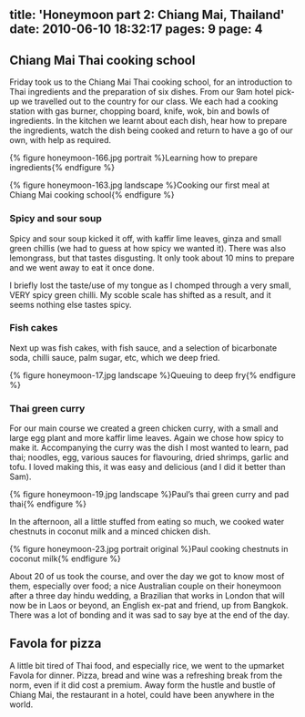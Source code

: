 title: 'Honeymoon part 2: Chiang Mai, Thailand'
date: 2010-06-10 18:32:17
pages: 9
page: 4
---

## Chiang Mai Thai cooking school

Friday took us to the Chiang Mai Thai cooking school, for an introduction to Thai ingredients and the preparation of six dishes. From our 9am hotel pick-up we travelled out to the country for our class. We each had a cooking station with gas burner, chopping board, knife, wok, bin and bowls of ingredients. In the kitchen we learnt about each dish, hear how to prepare the ingredients, watch the dish being cooked and return to have a go of our own, with help as required.

{% figure honeymoon-166.jpg portrait %}Learning how to prepare ingredients{% endfigure %}

{% figure honeymoon-163.jpg landscape %}Cooking our first meal at Chiang Mai cooking school{% endfigure %}

### Spicy and sour soup

Spicy and sour soup kicked it off, with kaffir lime leaves, ginza and small green chillis (we had to guess at how spicy we wanted it). There was also lemongrass, but that tastes disgusting. It only took about 10 mins to prepare and we went away to eat it once done.

I briefly lost the taste/use of my tongue as I chomped through a very small, VERY spicy green chilli. My scoble scale has shifted as a result, and it seems nothing else tastes spicy.

### Fish cakes

Next up was fish cakes, with fish sauce, and a selection of bicarbonate soda, chilli sauce, palm sugar, etc, which we deep fried.

{% figure honeymoon-17.jpg landscape %}Queuing to deep fry{% endfigure %}

### Thai green curry

For our main course we created a green chicken curry, with a small and large egg plant and more kaffir lime leaves. Again we chose how spicy to make it. Accompanying the curry was the dish I most wanted to learn, pad thai; noodles, egg, various sauces for flavouring, dried shrimps, garlic and tofu. I loved making this, it was easy and delicious (and I did it better than Sam).

{% figure honeymoon-19.jpg landscape %}Paul’s thai green curry and pad thai{% endfigure %}

In the afternoon, all a little stuffed from eating so much, we cooked water chestnuts in coconut milk and a minced chicken dish.

{% figure honeymoon-23.jpg portrait original %}Paul cooking chestnuts in coconut milk{% endfigure %}

About 20 of us took the course, and over the day we got to know most of them, especially over food; a nice Australian couple on their honeymoon after a three day hindu wedding, a Brazilian that works in London that will now be in Laos or beyond, an English ex-pat and friend, up from Bangkok. There was a lot of bonding and it was sad to say bye at the end of the day.

## Favola for pizza

A little bit tired of Thai food, and especially rice, we went to the upmarket Favola for dinner. Pizza, bread and wine was a refreshing break from the norm, even if it did cost a premium.  Away form the hustle and bustle of Chiang Mai, the restaurant in a hotel, could have been anywhere in the world.
